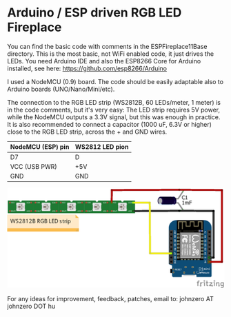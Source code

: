 # Arduino / ESP driven RGB LED Fireplace

You can find the basic code with comments in the ESPFireplace11Base directory.
This is the most basic, not WiFi enabled code, it just drives the LEDs.
You need Arduino IDE and also the ESP8266 Core for Arduino installed, see here:
https://github.com/esp8266/Arduino

I used a NodeMCU (0.9) board.
The code should be easily adaptable also to Arduino boards (UNO/Nano/Mini/etc).

The connection to the RGB LED strip (WS2812B, 60 LEDs/meter, 1 meter) is in the code comments, but it's very easy:
The LED strip requires 5V power, while the NodeMCU outputs a 3.3V signal, but this was enough in practice.
It is also recommended to connect a capacitor (1000 uF, 6.3V or higher) close to the RGB LED strip, across the + and GND wires.

NodeMCU (ESP) pin | WS2812 LED pion
------------ | -------------
D7 | D
VCC (USB PWR) | +5V
GND | GND

![Wiring guide](LEDFireplaceWiring.png)

For any ideas for improvement, feedback, patches, email to:
johnzero AT johnzero DOT hu
